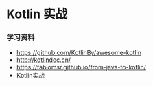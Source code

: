 # Kotlin 实战

### 学习资料

+ https://github.com/KotlinBy/awesome-kotlin
+ http://kotlindoc.cn/
+ https://fabiomsr.github.io/from-java-to-kotlin/
+ Kotlin实战
